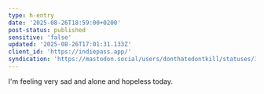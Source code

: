 ```yaml
---
type: h-entry
date: '2025-08-26T18:59:00+0200'
post-status: published
sensitive: 'false'
updated: '2025-08-26T17:01:31.133Z'
client_id: 'https://indiepass.app/'
syndication: 'https://mastodon.social/users/donthatedontkill/statuses/115096137301953391'
---
```

I'm feeling very sad and alone and hopeless today.
